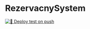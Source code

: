 # RezervacnySystem

[![🚀 Deploy test on push](https://github.com/samod1/RezervacnySystem/actions/workflows/main.yml/badge.svg?branch=master)](https://github.com/samod1/RezervacnySystem/actions/workflows/main.yml)
